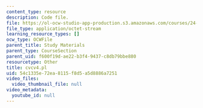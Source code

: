```yaml
---
content_type: resource
description: Code file.
file: https://ol-ocw-studio-app-production.s3.amazonaws.com/courses/24-964-topics-in-phonology-fall-2004/54c1335e72ea8115f8d5a5d8886a7251_cvcv4.pl
file_type: application/octet-stream
learning_resource_types: []
ocw_type: OCWFile
parent_title: Study Materials
parent_type: CourseSection
parent_uid: f600f19d-ae22-b3f4-9437-c8db79bbe880
resourcetype: Other
title: cvcv4.pl
uid: 54c1335e-72ea-8115-f8d5-a5d8886a7251
video_files:
  video_thumbnail_file: null
video_metadata:
  youtube_id: null
---
```

